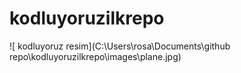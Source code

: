 # kodluyoruzilkrepo
![ kodluyoruz resim](C:\Users\rosa\Documents\github repo\kodluyoruzilkrepo\images\plane.jpg)